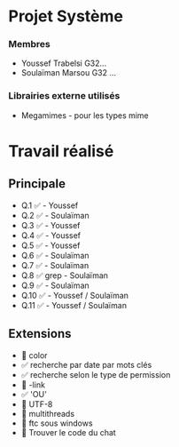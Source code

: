 # Projet Système

### Membres
- Youssef Trabelsi G32...
- Soulaïman Marsou G32 ...

### Librairies externe utilisés
- Megamimes - pour les types mime

# Travail réalisé
## Principale
- Q.1  ✅ - Youssef 
- Q.2  ✅ - Soulaïman 
- Q.3  ✅ - Youssef 
- Q.4  ✅ - Youssef
- Q.5  ✅ - Youssef 
- Q.6  ✅ - Soulaïman
- Q.7  ✅ - Soulaïman 
- Q.8  ✅ grep - Soulaïman
- Q.9  ✅ - Soulaïman 
- Q.10 ✅ - Youssef / Soulaïman
- Q.11 ✅ - Youssef / Soulaïman

## Extensions

- 🔴 color
- ✅ recherche par date par mots clés
- ✅ recherche selon le type de permission 
- 🔴 -link
- ✅ 'OU'
- 🔴 UTF-8
- 🔴 multithreads
- 🔴 ftc sous windows
- 🔴 Trouver le code du chat
